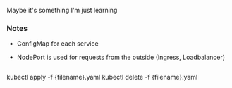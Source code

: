 Maybe it's something I'm just learning
### Notes
- ConfigMap for each service
- NodePort is used for requests from the outside (Ingress, Loadbalancer)


  ```
kubectl apply -f {filename}.yaml
kubectl delete -f {filename}.yaml
  ```
